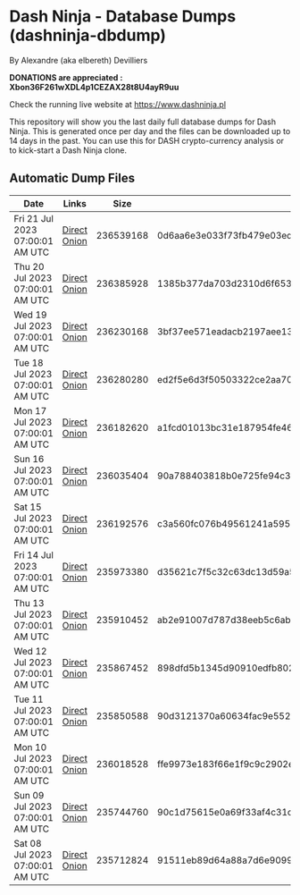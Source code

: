 # Dash Ninja - Database Dumps (dashninja-dbdump)
By Alexandre (aka elbereth) Devilliers

**DONATIONS are appreciated : Xbon36F261wXDL4p1CEZAX28t8U4ayR9uu**

Check the running live website at https://www.dashninja.pl

This repository will show you the last daily full database dumps for Dash Ninja. This is generated once per day and the files can be downloaded up to 14 days in the past.
You can use this for DASH crypto-currency analysis or to kick-start a Dash Ninja clone.


## Automatic Dump Files
| Date | Links | Size | SHA256 |
|--|--|--|--|
| Fri 21 Jul 2023 07:00:01 AM UTC | [Direct](https://oshi.at/HCtU) [Onion](http://5ety7tpkim5me6eszuwcje7bmy25pbtrjtue7zkqqgziljwqy3rrikqd.onion/HCtU) | 236539168 | 0d6aa6e3e033f73fb479e03ed0b9e5cf91d39fc86fd72d6755d5e6d1a32b074b | 
| Thu 20 Jul 2023 07:00:01 AM UTC | [Direct](https://oshi.at/KkAv) [Onion](http://5ety7tpkim5me6eszuwcje7bmy25pbtrjtue7zkqqgziljwqy3rrikqd.onion/KkAv) | 236385928 | 1385b377da703d2310d6f653797a3d2a1c37ada483d66f66cef453f6b6ff9731 | 
| Wed 19 Jul 2023 07:00:01 AM UTC | [Direct](https://oshi.at/Essf) [Onion](http://5ety7tpkim5me6eszuwcje7bmy25pbtrjtue7zkqqgziljwqy3rrikqd.onion/Essf) | 236230168 | 3bf37ee571eadacb2197aee136da458855320590eb9d594e8037f69ca7d54e55 | 
| Tue 18 Jul 2023 07:00:01 AM UTC | [Direct](https://oshi.at/QTuh) [Onion](http://5ety7tpkim5me6eszuwcje7bmy25pbtrjtue7zkqqgziljwqy3rrikqd.onion/QTuh) | 236280280 | ed2f5e6d3f50503322ce2aa70ff0ac42290646d197dbba5dafa37e6be1fd51f0 | 
| Mon 17 Jul 2023 07:00:01 AM UTC | [Direct](https://oshi.at/xFfk) [Onion](http://5ety7tpkim5me6eszuwcje7bmy25pbtrjtue7zkqqgziljwqy3rrikqd.onion/xFfk) | 236182620 | a1fcd01013bc31e187954fe46a47c41759af4e24bf00b078443f0c1258b5222f | 
| Sun 16 Jul 2023 07:00:01 AM UTC | [Direct](https://oshi.at/UVMu) [Onion](http://5ety7tpkim5me6eszuwcje7bmy25pbtrjtue7zkqqgziljwqy3rrikqd.onion/UVMu) | 236035404 | 90a788403818b0e725fe94c3e75f3f7c4697ee34ef1227c111569d40e4cee98d | 
| Sat 15 Jul 2023 07:00:01 AM UTC | [Direct](https://oshi.at/ErFZ) [Onion](http://5ety7tpkim5me6eszuwcje7bmy25pbtrjtue7zkqqgziljwqy3rrikqd.onion/ErFZ) | 236192576 | c3a560fc076b49561241a5953857d49a2447d14a33c1c6b4afcc7340aa2e6c4a | 
| Fri 14 Jul 2023 07:00:01 AM UTC | [Direct](https://oshi.at/NQsW) [Onion](http://5ety7tpkim5me6eszuwcje7bmy25pbtrjtue7zkqqgziljwqy3rrikqd.onion/NQsW) | 235973380 | d35621c7f5c32c63dc13d59a56431e7555ee27c6dfd00c4ac90e37769f5226e0 | 
| Thu 13 Jul 2023 07:00:01 AM UTC | [Direct](https://oshi.at/meMd) [Onion](http://5ety7tpkim5me6eszuwcje7bmy25pbtrjtue7zkqqgziljwqy3rrikqd.onion/meMd) | 235910452 | ab2e91007d787d38eeb5c6abafd91f14c16bd169668605aab5d8804e8b4c0834 | 
| Wed 12 Jul 2023 07:00:01 AM UTC | [Direct](https://oshi.at/bZHV) [Onion](http://5ety7tpkim5me6eszuwcje7bmy25pbtrjtue7zkqqgziljwqy3rrikqd.onion/bZHV) | 235867452 | 898dfd5b1345d90910edfb80276455e96ecfe34b2ce866271e8bc9a08ab38114 | 
| Tue 11 Jul 2023 07:00:01 AM UTC | [Direct](https://oshi.at/dAvh) [Onion](http://5ety7tpkim5me6eszuwcje7bmy25pbtrjtue7zkqqgziljwqy3rrikqd.onion/dAvh) | 235850588 | 90d3121370a60634fac9e552d535295b7747ca2d492baa62cac3c5399a1d8acd | 
| Mon 10 Jul 2023 07:00:01 AM UTC | [Direct](https://oshi.at/QPUq) [Onion](http://5ety7tpkim5me6eszuwcje7bmy25pbtrjtue7zkqqgziljwqy3rrikqd.onion/QPUq) | 236018528 | ffe9973e183f66e1f9c9c2902eb2b4e7bc4f9556cd19b23e7908a69c1fbcce8e | 
| Sun 09 Jul 2023 07:00:01 AM UTC | [Direct](https://oshi.at/NeLt) [Onion](http://5ety7tpkim5me6eszuwcje7bmy25pbtrjtue7zkqqgziljwqy3rrikqd.onion/NeLt) | 235744760 | 90c1d75615e0a69f33af4c31cb3e17c13bb82a9f62ac9a5b402e4dc848c6433f | 
| Sat 08 Jul 2023 07:00:01 AM UTC | [Direct](https://oshi.at/ntCK) [Onion](http://5ety7tpkim5me6eszuwcje7bmy25pbtrjtue7zkqqgziljwqy3rrikqd.onion/ntCK) | 235712824 | 91511eb89d64a88a7d6e9099f98af3679ffdb83bd4abc66181b33b318fb18ad1 | 
